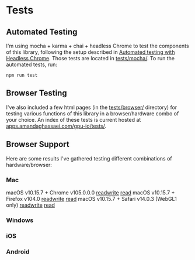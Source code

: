 # Tests

## Automated Testing

I'm using mocha + karma + chai + headless Chrome to test the components of this library, following the setup described in [Automated testing with Headless Chrome](https://developer.chrome.com/blog/headless-karma-mocha-chai/).  Those tests are located in [tests/mocha/](https://github.com/amandaghassaei/gpu-io/blob/main/tests/mocha/).  To run the automated tests, run:

```
npm run test
```

## Browser Testing

I've also included a few html pages (in the [tests/browser/](https://github.com/amandaghassaei/gpu-io/blob/main/tests/browser/) directory) for testing various functions of this library in a browser/hardware combo of your choice.  An index of these tests is current hosted at [apps.amandaghassaei.com/gpu-io/tests/](http://apps.amandaghassaei.com/gpu-io/tests/).


## Browser Support

Here are some results I've gathered testing different combinations of hardware/browser:

### Mac

macOS v10.15.7 + Chrome v105.0.0.0 [readwrite](READWRITE_Chrome_v105.0.0.0_macOS_v10.15.7.png) [read](READ_Chrome_v105.0.0.0_macOS_v10.15.7.png)
macOS v10.15.7 + Firefox v104.0 [readwrite](READWRITE_Firefox_v104.0_macOS_v10.15.7.png) [read](READ_Firefox_v104.0_macOS_v10.15.7.png)
macOS v10.15.7 + Safari v14.0.3 (WebGL1 only) [readwrite](READWRITE_Safari_v14.0.3_macOS_v10.15.7.png) [read](READ_Safari_v14.0.3_macOS_v10.15.7.png)


### Windows


### iOS

### Android